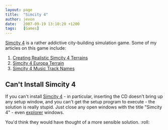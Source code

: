 ```yaml
---
layout: page
title:  "Simcity 4"
author: jevon
date:   2007-09-19 13:10:20 +1200
tags:   [Games]
---
```


[Simcity 4](simcity-4.md) is a rather addictive city-building simulation game. Some of my articles on this game include:

1. [Creating Realistic Simcity 4 Terrains](creating-realistic-simcity-4-terrains.md)
1. [Simcity 4 Europa Terrain](simcity-4-europa-terrain.md)
1. [Simcity 4 Music Track Names](simcity-4-music-track-names.md)

## Can't Install Simcity 4
If you can't install [Simcity 4](simcity-4.md) - in particular, inserting the CD doesn't bring up any setup window, and you can't get the setup program to execute - the solution is really stupid. Just close any open windows with the title "Simcity 4" - even [explorer](explorer.md) windows.

You'd think they would have thought of a more sensible solution. :roll:
